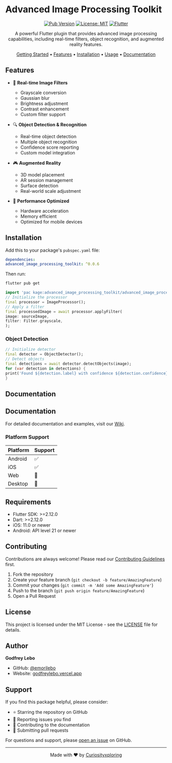 # Advanced Image Processing Toolkit

<div align="center">

[![Pub Version](https://img.shields.io/pub/v/advanced_image_processing_toolkit)](https://pub.dev/packages/advanced_image_processing_toolkit)
[![License: MIT](https://img.shields.io/badge/License-MIT-yellow.svg)](https://opensource.org/licenses/MIT)
[![Flutter](https://img.shields.io/badge/Platform-Flutter-blue.svg)](https://flutter.dev)

A powerful Flutter plugin that provides advanced image processing capabilities, including real-time filters, object recognition, and augmented reality features.

[Getting Started](#getting-started) • [Features](#features) • [Installation](#installation) • [Usage](#usage) • [Documentation](#documentation)

</div>

## Features

- 🎨 **Real-time Image Filters**
  - Grayscale conversion
  - Gaussian blur
  - Brightness adjustment
  - Contrast enhancement
  - Custom filter support

- 🔍 **Object Detection & Recognition**
  - Real-time object detection
  - Multiple object recognition
  - Confidence score reporting
  - Custom model integration

- 🎮 **Augmented Reality**
  - 3D model placement
  - AR session management
  - Surface detection
  - Real-world scale adjustment

- 💪 **Performance Optimized**
  - Hardware acceleration
  - Memory efficient
  - Optimized for mobile devices

## Installation

Add this to your package's `pubspec.yaml` file:

```yaml
dependencies:
advanced_image_processing_toolkit: ^0.0.6
```

Then run:

```bash
flutter pub get
```

```dart
import 'pac kage:advanced_image_processing_toolkit/advanced_image_processing_toolkit.dart';
// Initialize the processor
final processor = ImageProcessor();
// Apply a filter
final processedImage = await processor.applyFilter(
image: sourceImage,
filter: Filter.grayscale,
);
```

### Object Detection

```dart
// Initialize detector
final detector = ObjectDetector();
// Detect objects
final detections = await detector.detectObjects(image);
for (var detection in detections) {
print('Found ${detection.label} with confidence ${detection.confidence}');
}
```

## Documentation
## Documentation

For detailed documentation and examples, visit our [Wiki](https://github.com/emorilebo/advanced_image_processing/wiki).

### Platform Support

| Platform | Support |
|----------|---------|
| Android  | ✅      |
| iOS      | ✅      |
| Web      | 🚧      |
| Desktop  | 🚧      |

## Requirements

- Flutter SDK: >=2.12.0
- Dart: >=2.12.0
- iOS: 11.0 or newer
- Android: API level 21 or newer

## Contributing

Contributions are always welcome! Please read our [Contributing Guidelines](CONTRIBUTING.md) first.

1. Fork the repository
2. Create your feature branch (`git checkout -b feature/AmazingFeature`)
3. Commit your changes (`git commit -m 'Add some AmazingFeature'`)
4. Push to the branch (`git push origin feature/AmazingFeature`)
5. Open a Pull Request

## License

This project is licensed under the MIT License - see the [LICENSE](LICENSE) file for details.

## Author

**Godfrey Lebo**
- GitHub: [@emorilebo](https://github.com/emorilebo)
- Website: [godfreylebo.vercel.app](https://godfreylebo.vercel.app/)

## Support

If you find this package helpful, please consider:
- ⭐ Starring the repository on GitHub
- 🐛 Reporting issues you find
- 📖 Contributing to the documentation
- 🤝 Submitting pull requests

For questions and support, please [open an issue](https://github.com/emorilebo/advanced_image_processing/issues) on GitHub.

---

<div align="center">
Made with ❤️ by <a href="https://github.com/Curiosityxploring">Curiosityxploring</a>
</div>